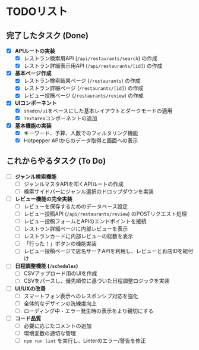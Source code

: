 
# TODOリスト

## 完了したタスク (Done)

- [x] **APIルートの実装**
  - [x] レストラン検索用API (`/api/restaurants/search`) の作成
  - [x] レストラン詳細表示用API (`/api/restaurants/[id]`) の作成
- [x] **基本ページ作成**
  - [x] レストラン検索結果ページ (`/restaurants`) の作成
  - [x] レストラン詳細ページ (`/restaurants/[id]`) の作成
  - [x] レビュー投稿ページ (`/restaurants/review`) の作成
- [x] **UIコンポーネント**
  - [x] `shadcn/ui`をベースにした基本レイアウトとダークモードの適用
  - [x] `Textarea`コンポーネントの追加
- [x] **基本機能の実装**
  - [x] キーワード、予算、人数でのフィルタリング機能
  - [x] Hotpepper APIからのデータ取得と画面への表示

## これからやるタスク (To Do)

- [ ] **ジャンル検索機能**
  - [ ] ジャンルマスタAPIを叩くAPIルートの作成
  - [ ] 検索サイドバーにジャンル選択のドロップダウンを実装
- [ ] **レビュー機能の完全実装**
  - [ ] レビューを保存するためのデータベース設定
  - [ ] レビュー投稿API (`/api/restaurants/review`) のPOSTリクエスト処理
  - [ ] レビュー投稿フォームとAPIのエンドポイントを接続
  - [ ] レストラン詳細ページに内部レビューを表示
  - [ ] レストランカードに内部レビューの総数を表示
  - [ ] 「行った！」ボタンの機能実装
  - [ ] レビュー投稿ページで店名サーチAPIを利用し、レビューとお店IDを紐付け
- [ ] **日程調整機能 (`/schedules`)**
  - [ ] CSVアップロード用のUIを作成
  - [ ] CSVをパースし、優先順位に基づいた日程調整ロジックを実装
- [ ] **UI/UXの改善**
  - [ ] スマートフォン表示へのレスポンシブ対応を強化
  - [ ] 全体的なデザインの洗練度向上
  - [ ] ローディング中・エラー発生時の表示をより親切にする
- [ ] **コード品質**
  - [ ] 必要に応じたコメントの追加
  - [ ] 環境変数の適切な管理
  - [ ] `npm run lint` を実行し、Linterのエラー/警告を修正
